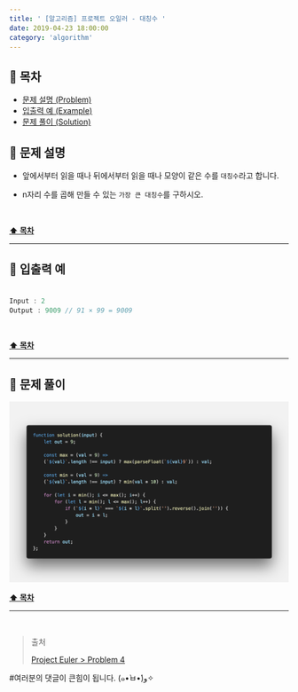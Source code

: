 ```yaml
---
title: ' [알고리즘] 프로젝트 오일러 - 대칭수 '
date: 2019-04-23 18:00:00
category: 'algorithm'
---
```


## **💎 목차**
  * [문제 설명 (Problem)](#-문제-설명)
  * [입출력 예 (Example)](#-입출력-예)
  * [문제 풀이 (Solution)](#-문제-풀이)

## **📕 문제 설명**

- 앞에서부터 읽을 때나 뒤에서부터 읽을 때나 모양이 같은 수를 `대칭수`라고 합니다.

- n자리 수를 곱해 만들 수 있는 `가장 큰 대칭수`를 구하시오.

<br />

**[⬆ 목차](#-목차)**

---

## **📙 입출력 예**

```js

Input : 2
Output : 9009 // 91 × 99 = 9009

```

<br />

**[⬆ 목차](#-목차)**

---

## **📘 문제 풀이**

![](../../../../assets/algorithm/euler/euler.4.solution.png)
<br />

**[⬆ 목차](#-목차)**

---

<br />

> 출처
>
> <a href="http://euler.synap.co.kr/prob_detail.php?id=4" target="_blank">Project Euler > Problem 4</a>

#여러분의 댓글이 큰힘이 됩니다. (๑•̀ㅂ•́)و✧
